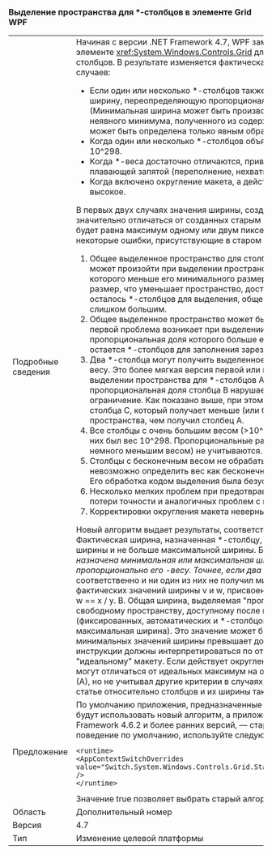 ### <a name="wpf-grid-allocation-of-space-to-star-columns"></a>Выделение пространства для *-столбцов в элементе Grid WPF

|   |   |
|---|---|
|Подробные сведения|Начиная с версии .NET Framework 4.7, WPF заменяет алгоритм, который использовался в элементе <xref:System.Windows.Controls.Grid> для выделения пространства для *-столбцов. В результате изменяется фактическая ширина, назначенная *-столбцам в ряде случаев:<ul><li>Если один или несколько *-столбцов также имеют минимальную или максимальную ширину, переопределяющую пропорциональное выделение для этого столбца. (Минимальная ширина может быть производной от явного объявления MinWidth или неявного минимума, полученного из содержимого столбца. Максимальная ширина может быть определена только явным образом в объявлении MaxWidth.)</li><li>Когда один или несколько *-столбцов объявляют слишком большой *-вес — более 10^298.</li><li>Когда *-веса достаточно отличаются, приводя к нестабильности операций с плавающей запятой (переполнение, нехватка данных, потеря точности).</li><li>Когда включено округление макета, а действующее значение DPI дисплея достаточно высокое.</li></ul>В первых двух случаях значения ширины, создаваемые новым алгоритмом, могут значительно отличаться от созданных старым алгоритмом; в последнем случае разница будет равна максимум одному или двум пикселям. Новый алгоритм устраняет некоторые ошибки, присутствующие в старом алгоритме:<ol><li>Общее выделенное пространство для столбцов может превышать ширину сетки. Это может произойти при выделении пространства для столбца, пропорциональная доля которого меньше его минимального размера. Алгоритм выделяет минимальный размер, что уменьшает пространство, доступное для других столбцов. Если не осталось *-столбцов для выделения, общее выделенное пространство будет слишком большим.</li><li>Общее выделенное пространство может быть меньше ширины сетки. Эта смежная с первой проблема возникает при выделении пространства для столбца, пропорциональная доля которого больше его максимального размера, когда не остается *-столбцов для заполнения зарезервированного пространства.</li><li>Два *-столбца могут получить выделенное пространство, непропорциональное их весу. Это более мягкая версия первой или второй проблемы возникает при выделении пространства для *-столбцов A, B и C (в таком порядке), когда пропорциональная доля столбца B нарушает его минимальное (или максимальное) ограничение. Как показано выше, при этом изменяется место, доступное для столбца C, который получает меньше (или больше) пропорционально выделенного пространства, чем получил столбец A.</li><li>Все столбцы с очень большим весом (&gt;10^298) обрабатываются так, как если бы у них был вес 10^298. Пропорциональные различия между ними (и между столбцами с немного меньшим весом) не учитываются.</li><li>Столбцы с бесконечным весом не обрабатываются правильно. [Фактически невозможно определить вес как бесконечный, но это искусственное ограничение. Его обработка кодом выделения была безуспешной.]</li><li>Несколько мелких проблем при предотвращении переполнения, нехватки данных, потери точности и аналогичных проблем с плавающей запятой.</li><li>Корректировки округления макета неверны при достаточно высоком DPI.</li></ol>Новый алгоритм выдает результаты, соответствующие следующим критериям: А. Фактическая ширина, назначенная *-столбцу, никогда не меньше его минимальной ширины и не больше максимальной ширины. Б. Каждому <em>-столбцу, которому не назначена минимальная или максимальная ширина, назначается ширина пропорционально его <em>-весу. Точнее, если два столбца объявлены с шириной x</em> и y</em> соответственно и ни один из них не получил минимальную или максимальную ширину, у фактических значений ширины v и w, присвоенных столбцам, будет та же пропорция: v / w == x / y. В. Общая ширина, выделяемая &quot;пропорциональным&quot; *-столбцам, равна свободному пространству, доступному после выделения для ограниченных столбцов (фиксированных, автоматических и *-столбцов, которым выделена минимальная или максимальная ширина). Это значение может быть равно нулю, например, если сумма минимальных значений ширины превышает доступную ширину сетки. Г. Все эти инструкции должны интерпретироваться по отношению к гипотетическому &quot;идеальному&quot; макету. Если действует округление макета, фактические значения ширины могут отличаться от идеальных максимум на один пиксель. Старый алгоритм учитывал (А), но не учитывал другие критерии в случаях, описанных выше. Все сказанное в этой статье относительно столбцов и их ширины также применяется к строкам и их высоте.|
|Предложение|По умолчанию приложения, предназначенные для версий .NET Framework 4.7 и выше, будут использовать новый алгоритм, а приложения, предназначенные для .NET Framework 4.6.2 и более ранних версий, — старый алгоритм. Чтобы переопределить поведение по умолчанию, используйте следующий параметр конфигурации:<pre><code class="language-xml">&lt;runtime&gt;&#13;&#10;&lt;AppContextSwitchOverrides value=&quot;Switch.System.Windows.Controls.Grid.StarDefinitionsCanExceedAvailableSpace=true&quot; /&gt;&#13;&#10;&lt;/runtime&gt;&#13;&#10;</code></pre>Значение true позволяет выбрать старый алгоритм, а false — новый.|
|Область|Дополнительный номер|
|Версия|4.7|
|Тип|Изменение целевой платформы|

